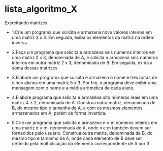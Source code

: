 # lista_algoritmo_X
Exercitando matrizes

- 1.Crie um programa que solicita e armazena nove valores inteiros em uma matriz 3 x 3. Em seguida, exiba os elementos da matriz na ordem inversa.

- 2.Faça um programa que solicita e armazena seis números inteiros em uma matriz 2 x 3, denominada de A, e solicita e armazena seis números inteiros em outra matriz 2 x 3, denominada de B. Em seguida, exiba a soma dessas matrizes.

- 3.Elabore um programa que solicita e armazena o nome e três notas de cinco alunos em uma matriz 5 x 3. Por fim, o programa deve exibir uma mensagem com o nome e a média aritmética de cada aluno.

- 4.Elabore programa que solicita e armazena oito números reais em uma matriz 4 × 2, denominada de A. Construa outra matriz, denominada de B, do mesmo tipo e tamanho de A, e com os mesmos elementos armazenados em A, porém de forma invertida.

- 5.Crie um programa que solicita e armazena n × m números inteiros em uma matriz n × m, denominada de A, onde n e m também devem ser fornecidos pelo usuário. 
Construa outra matriz, denominada de B, do mesmo tipo e tamanho de A, onde cada elemento de B deve ser definido pela multiplicação do elemento correspondente de A por 3